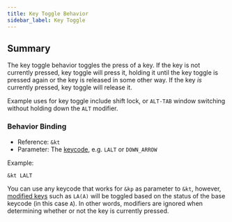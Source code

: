 ```yaml
---
title: Key Toggle Behavior
sidebar_label: Key Toggle
---
```


## Summary

The key toggle behavior toggles the press of a key.
If the key is not currently pressed, key toggle will press it, holding it until the key toggle is pressed again or the key is released in some other way.
If the key _is_ currently pressed, key toggle will release it.

Example uses for key toggle include shift lock, or `ALT-TAB` window switching without holding down the `ALT` modifier.

### Behavior Binding

- Reference: `&kt`
- Parameter: The [keycode](../codes/index.mdx), e.g. `LALT` or `DOWN_ARROW`

Example:

```dts
&kt LALT
```

You can use any keycode that works for `&kp` as parameter to `&kt`, however, [modified keys](../codes/modifiers.mdx#modifier-functions) such as `LA(A)` will be toggled based on the status of the base keycode (in this case `A`).
In other words, modifiers are ignored when determining whether or not the key is currently pressed.
